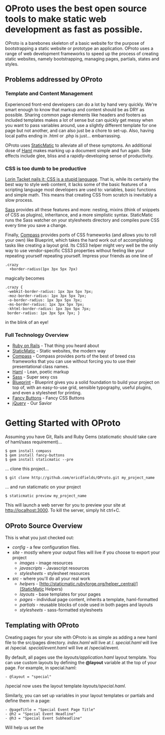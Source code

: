# OProto uses the best open source tools to make static web development as fast as possible.
OProto is a barebones skeleton of a basic website for the purpose of bootstrapping a static website or prototype an application. OProto uses a range of web development frameworks to speed up the process of creating static websites, namely bootstrapping, managing pages, partials, states and styles.

## Problems addressed by OProto

### Template and Content Management
Experienced front-end developers can do a lot by hand very quickly. We're smart enough to know that markup and content should be as DRY as possible. Sharing common page elements like headers and footers as included templates makes a lot of sense but can quickly get messy when you want to pass variables around, use a slightly different template for one page but not another, and can also just be a chore to set-up. Also, having local paths ending in .html or .php is just… embarrassing.

OProto uses [StaticMatic](http://staticmatic.rubyforge.org/) to alleviate all of these symptoms. An additional dose of [Haml](http://haml-lang.com) makes marking up a document simple and fun again. Side effects include glee, bliss and a rapidly-developing sense of productivity.

### CSS is too dumb to be productive
[Lorin Tacket nails it: CSS is a stupid language](http://vimeo.com/11671458). That is, while its certainly the best way to style web content, it lacks some of the basic features of a scripting language most developers are used to: variables, basic functions and simple math. This means that creating CSS from scratch is inevitably a slow process.

[Sass](http://sass-lang.com) provides all these features and more: nesting, mixins (think of snippets of CSS as plugins), inheritance, and a more simplistic syntax. StaticMatic runs the Sass watcher on your stylesheets directory and compiles pure CSS every time you save a change.

Finally, [Compass](http://compass-style.org/) provides ports of CSS frameworks (and allows you to roll your own) like Blueprint, which takes the hard work out of accomplishing tasks like creating a layout grid. Its CSS3 helper might very well be the only way to use vendor-specific CSS3 properties without feeling like your repeating yourself repeating yourself. Impress your friends as one line of 

    .crazy
      +border-radius(1px 3px 5px 7px)

magically becomes

    .crazy {
     -webkit-border-radius: 1px 3px 5px 7px;
     -moz-border-radius: 1px 3px 5px 7px;
     -o-border-radius: 1px 3px 5px 7px;
     -ms-border-radius: 1px 3px 5px 7px;
     -khtml-border-radius: 1px 3px 5px 7px;
     border-radius: 1px 3px 5px 7px; }

in the blink of an eye!

### Full Technology Overview
* [Ruby on Rails](http://rubyonrails.org) - That thing you heard about
* [StaticMatic](http://staticmatic.rubyforge.org/) - Static websites, the modern way
* [Compass](http://compass-style.org/) - Compass provides ports of the best of breed css frameworks that you can use without forcing you to use their presentational class names.
* [Haml](http://haml-lang.com) - Lean, poetic markup
* [Sass](http://sass-lang.com) - Super sexy css
* [Blueprint](http://www.blueprintcss.org/) - Blueprint gives you a solid foundation to build your project on top of, with an easy-to-use grid, sensible typography, useful plugins, and even a stylesheet for printing.
* [Fancy Buttons](http://github.com/imathis/fancy-buttons/) - Fancy CSS Buttons
* [jQuery](http://jquery.com) - Our Savior

# Getting Started with OProto

Assuming you have Git, Rails and Ruby Gems (staticmatic should take care of haml/sass requirement)…

    $ gem install compass
    $ gem install fancy-buttons
    $ gem install staticmatic --pre

… clone this project…

    $ git clone http://github.com/ericdfields/OProto.git my_project_name

… and run staticmatic on your project

    $ staticmatic preview my_project_name

This will launch a web server for you to preview your site at [http://localhost:3000](http://localhost:3000). To kill the server, simply hit ctrl+C.

## OProto Source Overview
This is what you just checked out:

* *config* - a few configuration files.
* *site* - mostly where your output files will live if you choose to export your project
  * *images* - image resources
  * *javascripts* - Javascript resources
  * *stylesheets* - stylesheet resources
* *src* - where you'll do all your real work
  * *helpers* - [http://staticmatic.rubyforge.org/helper_central/](StaticMatic Helpers)
  * *layouts* - base templates for your pages
  * *pages* - individual page content, inherits a template, haml-formatted
  * *partials* - reusable blocks of code used in both pages and layouts
  * *stylesheets* - sass-formatted stylesheets
  

## Templating with OProto

Creating pages for your site with OProto is as simple as adding a new haml file to the src/pages directory. *index.haml* will live at /. *special.haml* will live at /special. *special/event.haml* will live at /special/event.

By default, all pages use the *layouts/application.haml* layout template. You can use custom layouts by defining the **@layout** variable at the top of your page. For example, in special.haml:

    - @layout = "special"

/special now uses the layout template *layouts/special.haml*.

Similarly, you can set up variables in your layout templates or partials and define them in a page:

    - @pageTitle = "Special Event Page Title"
    - @h2 = "Special Event Headline"
    - @h3 = "Special Event Subheadline"
    
Will help us set the <title> tag value, headline, and subheadline found elsewhere in the template tree.

## Styling with OProto
The stylesheets directory breaks up your documents styles into a few different stylesheets for ease of development.

### _base.sass
**_base** is the mothership of the OProto styling operation. Use her to do any of the following:

* define style variables that can be used throughout *all* of your stylesheets
* set up your base fonts
* set up your grids
* manage Compass imports

### screen.sass et. al.
**screen** is where most of your display styles should go, with the exception of

* typography.sass - set up your meticulously-defined typographic rules here
* forms.sass - standardize the look and feel of your forms here
* print.sass - do your papery styles here
* ie6.sass - lest we forget
  
# Roadmap
OProto is evolving as we continue to test it in internally.

## Next up

* partials for widgets (slideshow, drop downs, etc)
* more templates (common product page, web app, etc)?

# Fin
Roadmap was created by Eric D. Fields, Senior UX Developer at Optaros